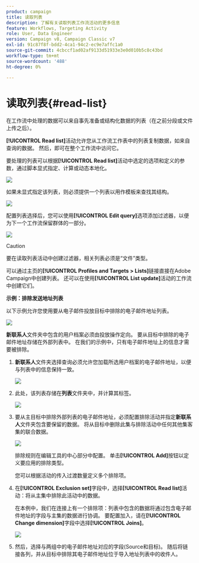 ```yaml
---
product: campaign
title: 读取列表
description: 了解有关读取列表工作流活动的更多信息
feature: Workflows, Targeting Activity
role: User, Data Engineer
version: Campaign v8, Campaign Classic v7
exl-id: 91c87f8f-bdd2-4ca1-94c2-ec9e7affc1a0
source-git-commit: 4cbccf1ad02af9133d51933e3e0d010b5c8c43bd
workflow-type: tm+mt
source-wordcount: '488'
ht-degree: 0%

---
```


# 读取列表{#read-list}

在工作流中处理的数据可以来自事先准备或结构化数据的列表（在之前分段或文件上传之后）。

**[!UICONTROL Read list]**&#x200B;活动允许您从工作流工作表中的列表复制数据，如来自查询的数据。 然后，即可在整个工作流中访问它。

要处理的列表可以根据&#x200B;**[!UICONTROL Read list]**&#x200B;活动中选定的选项和定义的参数，通过脚本显式指定、计算或动态本地化。

![](assets/list_edit_select_option_01.png)

如果未显式指定该列表，则必须提供一个列表以用作模板来查找其结构。

![](assets/s_advuser_list_template_select.png)

配置列表选择后，您可以使用&#x200B;**[!UICONTROL Edit query]**&#x200B;选项添加过滤器，以便为下一个工作流保留群体的一部分。

![](assets/wf_readlist_1.png)

>[!CAUTION]
>
>要在读取列表活动中创建过滤器，相关列表必须是“文件”类型。

可以通过主页的&#x200B;**[!UICONTROL Profiles and Targets > Lists]**&#x200B;链接直接在Adobe Campaign中创建列表。 还可以在使用&#x200B;**[!UICONTROL List update]**&#x200B;活动的工作流中创建它们。

**示例：排除发送地址列表**

以下示例允许您使用要从电子邮件投放目标中排除的电子邮件地址列表。

![](assets/s_advuser_list_read_sample_1.png)

**新联系人**&#x200B;文件夹中包含的用户档案必须由投放操作定向。 要从目标中排除的电子邮件地址存储在外部列表中。 在我们的示例中，只有电子邮件地址上的信息才需要被排除。

1. **新联系人**&#x200B;文件夹选择查询必须允许您加载所选用户档案的电子邮件地址，以便与列表中的信息保持一致。

   ![](assets/s_advuser_list_read_sample_0.png)

1. 此处，该列表存储在&#x200B;**列表**&#x200B;文件夹中，并计算其标签。

   ![](assets/s_advuser_list_read_sample_2.png)

1. 要从主目标中排除外部列表的电子邮件地址，必须配置排除活动并指定&#x200B;**新联系人**&#x200B;文件夹包含要保留的数据。 将从目标中删除此集与排除活动中任何其他集客集的联合数据。

   ![](assets/s_advuser_list_read_sample_3.png)

   排除规则在编辑工具的中心部分中配置。 单击&#x200B;**[!UICONTROL Add]**&#x200B;按钮以定义要应用的排除类型。

   您可以根据活动的传入过渡数量定义多个排除项。

1. 在&#x200B;**[!UICONTROL Exclusion set]**&#x200B;字段中，选择&#x200B;**[!UICONTROL Read list]**&#x200B;活动：将从主集中排除此活动中的数据。

   在本例中，我们在连接上有一个排除项：列表中包含的数据将通过包含电子邮件地址的字段与主集的数据进行协调。 要配置加入，请在&#x200B;**[!UICONTROL Change dimension]**&#x200B;字段中选择&#x200B;**[!UICONTROL Joins]**。

   ![](assets/s_advuser_list_read_sample_4.png)

1. 然后，选择与两组中的电子邮件地址对应的字段(Source和目标)。 随后将链接各列，并从目标中排除其电子邮件地址位于导入地址列表中的收件人。
